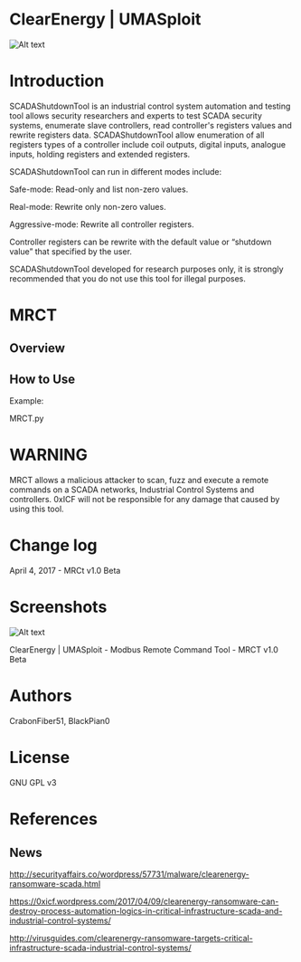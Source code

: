 ClearEnergy | UMASploit
============

![Alt text](https://0xicf.files.wordpress.com/2017/04/clearenergy-banner.jpg?w=676 "ClearEnergy - UMASploit")




Introduction
============
SCADAShutdownTool is an industrial control system automation and testing tool allows security researchers and experts to test SCADA security systems, enumerate slave controllers, read controller's registers values and rewrite registers data.
SCADAShutdownTool allow enumeration of all registers types of a controller include coil outputs, digital inputs, analogue inputs, holding registers and extended registers.

SCADAShutdownTool can run in different modes include:

Safe-mode: Read-only and list non-zero values.

Real-mode: Rewrite only non-zero values.

Aggressive-mode: Rewrite all controller registers.


Controller registers can be rewrite with the default value or “shutdown value” that specified by the user.

SCADAShutdownTool developed for research purposes only, it is strongly recommended that you do not use this tool for illegal purposes. 





MRCT
============

Overview
-


How to Use
-

Example:

MRCT.py


WARNING
============
MRCT allows a malicious attacker to scan, fuzz and execute a remote commands on a SCADA networks, Industrial Control Systems and controllers. 
0xICF will not be responsible for any damage that caused by using this tool.



Change log
============
April 4, 2017 - MRCt v1.0 Beta


Screenshots
============

![Alt text](https://0xicf.files.wordpress.com/2017/04/mrct.jpg "Modbus Remote Command Tool - MRCT")

ClearEnergy | UMASploit - Modbus Remote Command Tool - MRCT v1.0 Beta





Authors
============

CrabonFiber51, BlackPian0


License
============
GNU GPL v3

References
============

News
-

http://securityaffairs.co/wordpress/57731/malware/clearenergy-ransomware-scada.html

https://0xicf.wordpress.com/2017/04/09/clearenergy-ransomware-can-destroy-process-automation-logics-in-critical-infrastructure-scada-and-industrial-control-systems/

http://virusguides.com/clearenergy-ransomware-targets-critical-infrastructure-scada-industrial-control-systems/




